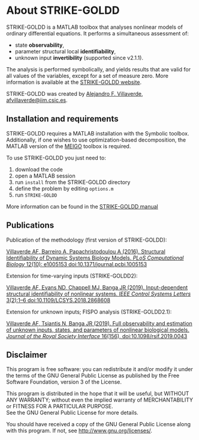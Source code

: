 # About STRIKE-GOLDD

STRIKE-GOLDD is a MATLAB toolbox that analyses nonlinear models of ordinary differential equations. It performs a simultaneous assessment of:
- state **observability**,
- parameter structural local **identifiability**,  
- unknown input **invertibility** (supported since v2.1.1). 

The analysis is performed symbolically, and yields results that are valid for all values of the variables, except for a set of measure zero. More information is available at the [STRIKE-GOLDD website](https://sites.google.com/site/strikegolddtoolbox/home).

STRIKE-GOLDD was created by [Alejandro F. Villaverde](https://sites.google.com/site/alexfvillaverde/), <afvillaverde@iim.csic.es>. 

## Installation and requirements

STRIKE-GOLDD requires a MATLAB installation with the Symbolic toolbox. Additionally, if one wishes to use optimization-based decomposition, the MATLAB version of the [MEIGO](http://nautilus.iim.csic.es/~gingproc/meigo.html) toolbox is required.

To use STRIKE-GOLDD you just need to:
1. download the code
2. open a MATLAB session
3. run `install` from the STRIKE-GOLDD directory
4. define the problem by editing `options.m`
5. run `STRIKE-GOLDD`

More information can be found in the [STRIKE-GOLDD manual](STRIKE-GOLDD/doc/STRIKE-GOLDD_manual.pdf)

## Publications

Publication of the methodology (first version of STRIKE-GOLDD):

[Villaverde AF, Barreiro A, Papachristodoulou A (2016). Structural Identifiability of Dynamic Systems Biology Models. *PLoS Computational Biology* 12(10): e1005153 doi:10.1371/journal.pcbi.1005153](http:dx.doi.org/doi:10.1371/journal.pcbi.1005153)

Extension for time-varying inputs (STRIKE-GOLDD2):

[Villaverde AF, Evans ND, Chappell MJ, Banga JR (2019). Input-dependent structural identifiability of nonlinear systems. *IEEE Control Systems Letters* 3(2):1–6 doi:10.1109/LCSYS.2018.2868608](http://dx.doi.org/doi:10.1109/LCSYS.2018.2868608)

Extension for unknown inputs; FISPO analysis (STRIKE-GOLDD2.1):

[Villaverde AF, Tsiantis N, Banga JR (2019). Full observability and estimation of unknown inputs, states, and parameters of nonlinear biological models. *Journal of the Royal Society Interface* 16(156), doi:10.1098/rsif.2019.0043](http://dx.doi.org/doi:10.1098/rsif.2019.0043)

## Disclaimer

This program is free software: you can redistribute it and/or modify it under the terms of the GNU General Public License as published by the Free Software Foundation, version 3 of the License.
    
This program is distributed in the hope that it will be useful, but WITHOUT ANY WARRANTY; without even the implied warranty of MERCHANTABILITY or FITNESS FOR A PARTICULAR PURPOSE.  
See the GNU General Public License for more details.
 
You should have received a copy of the GNU General Public License along with this program. If not, see <http://www.gnu.org/licenses/>.
